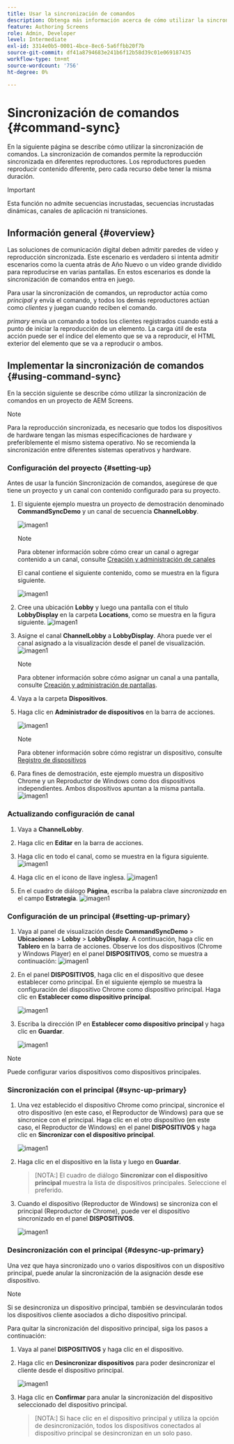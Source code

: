 ```yaml
---
title: Usar la sincronización de comandos
description: Obtenga más información acerca de cómo utilizar la sincronización de comandos en AEM Screens.
feature: Authoring Screens
role: Admin, Developer
level: Intermediate
exl-id: 3314e0b5-0001-4bce-8ec6-5a6ffbb20f7b
source-git-commit: df41a8794683e241b6f12b58d39c01e069187435
workflow-type: tm+mt
source-wordcount: '756'
ht-degree: 0%

---
```


# Sincronización de comandos {#command-sync}

En la siguiente página se describe cómo utilizar la sincronización de comandos. La sincronización de comandos permite la reproducción sincronizada en diferentes reproductores. Los reproductores pueden reproducir contenido diferente, pero cada recurso debe tener la misma duración.

>[!IMPORTANT]
>
>Esta función no admite secuencias incrustadas, secuencias incrustadas dinámicas, canales de aplicación ni transiciones.

## Información general {#overview}

Las soluciones de comunicación digital deben admitir paredes de vídeo y reproducción sincronizada. Este escenario es verdadero si intenta admitir escenarios como la cuenta atrás de Año Nuevo o un vídeo grande dividido para reproducirse en varias pantallas. En estos escenarios es donde la sincronización de comandos entra en juego.

Para usar la sincronización de comandos, un reproductor actúa como *principal* y envía el comando, y todos los demás reproductores actúan como *clientes* y juegan cuando reciben el comando.

*primary* envía un comando a todos los clientes registrados cuando está a punto de iniciar la reproducción de un elemento. La carga útil de esta acción puede ser el índice del elemento que se va a reproducir, el HTML exterior del elemento que se va a reproducir o ambos.

## Implementar la sincronización de comandos {#using-command-sync}

En la sección siguiente se describe cómo utilizar la sincronización de comandos en un proyecto de AEM Screens.

>[!NOTE]
>
>Para la reproducción sincronizada, es necesario que todos los dispositivos de hardware tengan las mismas especificaciones de hardware y preferiblemente el mismo sistema operativo. No se recomienda la sincronización entre diferentes sistemas operativos y hardware.

### Configuración del proyecto {#setting-up}

Antes de usar la función Sincronización de comandos, asegúrese de que tiene un proyecto y un canal con contenido configurado para su proyecto.

1. El siguiente ejemplo muestra un proyecto de demostración denominado **CommandSyncDemo** y un canal de secuencia **ChannelLobby**.

   ![imagen1](assets/command-sync/command-sync1-1.png)

   >[!NOTE]
   >
   >Para obtener información sobre cómo crear un canal o agregar contenido a un canal, consulte [Creación y administración de canales](/help/user-guide/managing-channels.md)

   El canal contiene el siguiente contenido, como se muestra en la figura siguiente.

   ![imagen1](assets/command-sync/command-sync2-1.png)

1. Cree una ubicación **Lobby** y luego una pantalla con el título **LobbyDisplay** en la carpeta **Locations**, como se muestra en la figura siguiente.
   ![imagen1](assets/command-sync/command-sync3-1.png)

1. Asigne el canal **ChannelLobby** a **LobbyDisplay**. Ahora puede ver el canal asignado a la visualización desde el panel de visualización.
   ![imagen1](assets/command-sync/command-sync4-1.png)

   >[!NOTE]
   >
   >Para obtener información sobre cómo asignar un canal a una pantalla, consulte [Creación y administración de pantallas](/help/user-guide/managing-displays.md).

1. Vaya a la carpeta **Dispositivos**.
1. Haga clic en **Administrador de dispositivos** en la barra de acciones.

   ![imagen1](assets/command-sync5.png)

   >[!NOTE]
   >
   >Para obtener información sobre cómo registrar un dispositivo, consulte [Registro de dispositivos](/help/user-guide/device-registration.md)

1. Para fines de demostración, este ejemplo muestra un dispositivo Chrome y un Reproductor de Windows como dos dispositivos independientes. Ambos dispositivos apuntan a la misma pantalla.
   ![imagen1](assets/command-sync6.png)

### Actualizando configuración de canal

1. Vaya a **ChannelLobby**.
1. Haga clic en **Editar** en la barra de acciones.
1. Haga clic en todo el canal, como se muestra en la figura siguiente.
   ![imagen1](assets/command-sync/command-sync7-1.png)

1. Haga clic en el icono de llave inglesa.
   ![imagen1](assets/command-sync/command-sync8-1.png)

1. En el cuadro de diálogo **Página**, escriba la palabra clave *sincronizada* en el campo **Estrategia**.
   ![imagen1](assets/command-sync/command-sync9-1.png)


### Configuración de un principal {#setting-up-primary}

1. Vaya al panel de visualización desde **CommandSyncDemo** > **Ubicaciones** > **Lobby** > **LobbyDisplay**. A continuación, haga clic en **Tablero** en la barra de acciones.
Observe los dos dispositivos (Chrome y Windows Player) en el panel **DISPOSITIVOS**, como se muestra a continuación:
   ![imagen1](assets/command-sync/command-sync10-1.png)

1. En el panel **DISPOSITIVOS**, haga clic en el dispositivo que desee establecer como principal. En el siguiente ejemplo se muestra la configuración del dispositivo Chrome como dispositivo principal. Haga clic en **Establecer como dispositivo principal**.

   ![imagen1](assets/command-sync/command-sync11-1.png)

1. Escriba la dirección IP en **Establecer como dispositivo principal** y haga clic en **Guardar**.

   ![imagen1](assets/command-sync/command-sync12-1.png)

>[!NOTE]
>
>Puede configurar varios dispositivos como dispositivos principales.

### Sincronización con el principal {#sync-up-primary}

1. Una vez establecido el dispositivo Chrome como principal, sincronice el otro dispositivo (en este caso, el Reproductor de Windows) para que se sincronice con el principal.
Haga clic en el otro dispositivo (en este caso, el Reproductor de Windows) en el panel **DISPOSITIVOS** y haga clic en **Sincronizar con el dispositivo principal**.

   ![imagen1](assets/command-sync/command-sync13-1.png)

1. Haga clic en el dispositivo en la lista y luego en **Guardar**.

   >[NOTA:]
   > El cuadro de diálogo **Sincronizar con el dispositivo principal** muestra la lista de dispositivos principales. Seleccione el preferido.

1. Cuando el dispositivo (Reproductor de Windows) se sincroniza con el principal (Reproductor de Chrome), puede ver el dispositivo sincronizado en el panel **DISPOSITIVOS**.

   ![imagen1](assets/command-sync/command-sync14-1.png)

### Desincronización con el principal {#desync-up-primary}

Una vez que haya sincronizado uno o varios dispositivos con un dispositivo principal, puede anular la sincronización de la asignación desde ese dispositivo.

>[!NOTE]
>
>Si se desincroniza un dispositivo principal, también se desvincularán todos los dispositivos cliente asociados a dicho dispositivo principal.

Para quitar la sincronización del dispositivo principal, siga los pasos a continuación:

1. Vaya al panel **DISPOSITIVOS** y haga clic en el dispositivo.

1. Haga clic en **Desincronizar dispositivos** para poder desincronizar el cliente desde el dispositivo principal.

   ![imagen1](assets/command-sync/command-sync15-1.png)

1. Haga clic en **Confirmar** para anular la sincronización del dispositivo seleccionado del dispositivo principal.

   >[NOTA:]
   > Si hace clic en el dispositivo principal y utiliza la opción de desincronización, todos los dispositivos conectados al dispositivo principal se desincronizan en un solo paso.
